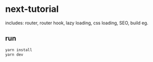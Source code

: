 # next-tutorial

includes: router, router hook, lazy loading, css loading, SEO, build eg.

## run
```js
yarn install
yarn dev
```
